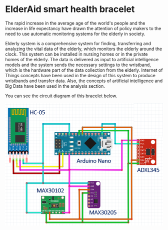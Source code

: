 # ElderAid smart health bracelet


The rapid increase in the average age of the world's people and the increase in life expectancy have drawn the attention of policy makers to the need to use automatic monitoring systems for the elderly in society.


Elderly system is a comprehensive system for finding, transferring and analyzing the vital data of the elderly, which monitors the elderly around the clock. This system can be installed in nursing homes or in the private homes of the elderly. The data is delivered as input to artificial intelligence models and the system sends the necessary settings to the wristband, which is the hardware part of the data collection from the elderly. Internet of Things concepts have been used in the design of this system to produce wristbands and transfer data. Also, the concepts of artificial intelligence and Big Data have been used in the analysis section.

You can see the circuit diagram of this bracelet below.

<p align=center>
  
<img src="https://github.com/farkoo/ElderAid-bracelet/blob/master/schematic.png">

</p>
